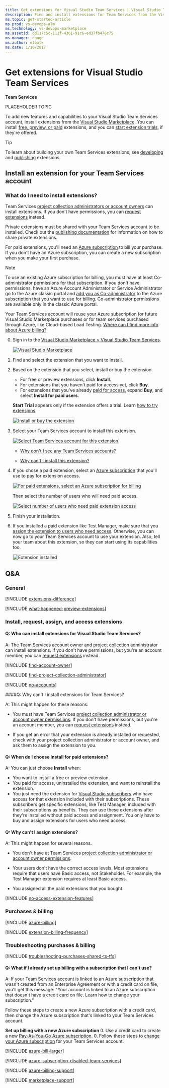 ```yaml
---
title: Get extensions for Visual Studio Team Services | Visual Studio Team Services (Visual Studio Online)
description: Find and install extensions for Team Services from the Visual Studio Marketplace
ms.topic: get-started-article
ms.prod: vs-devops-alm
ms.technology: vs-devops-marketplace
ms.assetid: dd117c5c-111f-4361-91c6-ed37fb476c75 
ms.manager: douge
ms.author: elbatk
ms.date: 1/10/2017
---
```


# Get extensions for Visual Studio Team Services

**Team Services**

PLACEHOLDER TOPIC



To add new features and capabilities to your Visual Studio Team Services account, 
install extensions from the [Visual Studio Marketplace](https://marketplace.visualstudio.com/vsts). 
You can install [free, preview, or paid](#difference) extensions, 
and you can [start extension trials](https://www.visualstudio.com/docs/setup-admin/team-services/try-additional-features-vs), 
if they're offered. 

> [!TIP]
> To learn about building your own Team Services extensions, 
> see [developing](http://aka.ms/vsoextensions) and 
> [publishing](http://aka.ms/vsmarketplace-publish) extensions.

<a name="install-extension"></a>
## Install an extension for your Team Services account

### What do I need to install extensions?
Team Services [project collection administrators or account owners](#find-owner) can install extensions. If you don't have permissions, 
you can [request extensions](#request) instead. 

Private extensions must be shared with your Team Services account to be installed. Check out the
[publishing documentation](../integrate/extensions/publish/overview.md#upload) for information on how to share private extensions.

For paid extensions, you'll need an [Azure subscription](https://azure.microsoft.com/en-us/pricing/purchase-options/) 
to bill your purchase. If you don't have an Azure subscription, you can create a new subscription when you make your first purchase. 

> [!NOTE]
> To use an existing Azure subscription for billing,
> you must have at least Co-administrator permissions for that subscription. 
> If you don't have permissions, have an Azure Account Administrator 
> or Service Administrator go to the Azure classic portal and 
> [add you as Co-administrator](https://docs.microsoft.com/en-us/azure/billing-add-change-azure-subscription-administrator) 
> to the Azure subscription that you want to use for billing. 
> Co-administrator permissions are available only in the classic Azure portal.

Your Team Services account will reuse your Azure subscription 
for future Visual Studio Marketplace purchases 
or for team services purchased through Azure, 
like Cloud-based Load Testing.
[Where can I find more info about Azure billing?](#billing)

0.  Sign in to the [Visual Studio Marketplace > Visual Studio Team Services](https://marketplace.visualstudio.com/vsts).
	
	<img alt="Visual Studio Marketplace" src="./_img/get-vsts-extensions/marketplace.png" style="border: 1px solid #CCCCCC" />

0.	Find and select the extension that you want to install.

0.	Based on the extension that you select, 
install or buy the extension.
	
	*	For free or preview extensions, click **Install**.
	*	For extensions that you haven't paid for access yet, click **Buy**.
	*	For extensions that you've already [paid for access](#paid-access), 
	expand **Buy**, and select **Install for paid users**. 

	**Start Trial** appears only if the extension offers a trial. 
	Learn [how to try extensions](https://www.visualstudio.com/docs/setup-admin/team-services/try-additional-features-vs).

	<img alt="Install or buy the extension" src="./_img/get-vsts-extensions/test-manager-extension.png" style="border: 1px solid #CCCCCC" />

0.  Select your Team Services account to install this extension. 

	<img alt="Select Team Services account for this extension" src="./_img/get-vsts-extensions/account.png" style="border: 1px solid #CCCCCC" />

	*	[Why don't I see any Team Services accounts?](#no-accounts) 

	*	[Why can't I install this extension?](#no-permissions) 

0.	If you chose a paid extension, 
select an [Azure subscription](https://azure.microsoft.com/en-us/pricing/purchase-options/) 
that you'll use to pay for extension access.
	
	<img alt="For paid extensions, select an Azure subscription for billing" src="./_img/get-vsts-extensions/select-azure-sub.png" style="border: 1px solid #CCCCCC" />

	Then select the number of users who will need paid access.

	<img alt="Select number of users who need paid extension access" src="./_img/get-vsts-extensions/select-paid-users.png" style="border: 1px solid #CCCCCC" />

0.	Finish your installation. 

0.	If you installed a paid extension like Test Manager, 
make sure that you [assign the extension to users who need access](#assign-extension).
Otherwise, you can now go to your Team Services account to use your extension. 
Also, tell your team about this extension, so they can start using its capabilities too.

	<img alt="Extension installed" src="./_img/get-vsts-extensions/go-to-account.png" style="border: 1px solid #CCCCCC" />

## Q&A

### General

<!-- BEGINSECTION class="m-qanda" -->

<a name="difference"></a>

[!INCLUDE [extensions-difference](_shared/qa-extensions-difference.md)]

[!INCLUDE [what-happened-preview-extensions](../_shared/qa-what-happened-preview-extensions.md)]

<!-- ENDSECTION --> 

### Install, request, assign, and access extensions

<!-- BEGINSECTION class="m-qanda" -->

#### Q: Who can install extensions for Visual Studio Team Services?

A: The Team Services account owner and 
project collection administrator can install extensions. 
If you don't have permissions, but you're an account member, 
you can [request extensions](#request) instead. 

<a name="find-owner"></a>

[!INCLUDE [find-account-owner](../_shared/qa-find-account-owner.md)]

[!INCLUDE [find-project-collection-administrator](../_shared/qa-find-project-collection-administrator.md)]

<a name="no-accounts"></a>

[!INCLUDE [no-accounts](_shared/qa-no-accounts.md)]

####Q:		Why can't I install extensions for Team Services?

A:	This might happen for these reasons:

<a name="no-permissions"></a>
*	You must have Team Services 
[project collection administrator or account owner permissions](#find-owner). 
If you don't have permissions, but you're an account member, 
you can [request extensions](#request) instead.

<a name="no-assignment"></a>
*	If you get an error that your extension is already installed or 
requested, check with your project collection administrator 
or account owner, and ask them to assign the extension to you.

	<!-- image placeholder -->

<a name="paid-access"></a>
#### Q: When do I choose Install for paid extensions? 

A: You can just choose **Install** when: 

*	You want to install a free or preview extension. 
*	You paid for access, uninstalled the extension, 
and want to reinstall the extension. 
*	You just need the extension for 
[Visual Studio subscribers](https://marketplace.visualstudio.com/subscriptions) 
who have access for that extension included with their subscriptions. 
These subscribers get specific extensions, like Test Manager, 
included with their subscriptions as benefits. They can use 
these extensions after they're installed without paid access 
and assignment. You only have to buy and assign extensions 
for users who need access.

<a name="cant-assign-extensions"></a>
#### Q:	Why can't I assign extensions?

A:	This might happen for several reasons.

*	You don't have at Team Services 
[project collection administrator or account owner permissions](#find-owner).

*	Your users don't have the correct access levels. 
Most extensions require that users have Basic access, not Stakeholder.
For example, the Test Manager extension requires at least Basic access.

*	You assigned all the paid extensions that you bought.

<a name="extension-access"></a>

[!INCLUDE [no-access-extension-features](../_shared/qa-no-access-extension-features.md)]

<!-- ENDSECTION --> 

<a name="billing"></a>

### Purchases & billing

<!-- BEGINSECTION class="m-qanda" -->

[!INCLUDE [azure-billing](_shared/qa-azure-billing.md)]

<a name="bill-period"></a>

[!INCLUDE [extension-billing-frequency](_shared/qa-extension-billing-frequency.md)]

<!-- ENDSECTION --> 

### Troubleshooting purchases & billing

<a name="third-party-purchase-problems"></a>

[!INCLUDE [troubleshooting-purchases-shared-ts-tfs](_shared/qa-troubleshooting-purchases-shared-ts-tfs.md)]

<a name="cant-use-linked-azure-subscription"></a>
#### Q:	What if I already set up billing with a subscription that I can't use?

A:	If your Team Services account is linked to an Azure subscription 
that wasn't created from an Enterprise Agreement or with a credit card on file, 
you'll get this message: "Your account is linked to an Azure subscription 
that doesn't have a credit card on file. Learn how to change your subscription."

Follow these steps to create a new Azure subscription with a credit card, 
then change the Azure subscription that's linked to your Team Services account.

**Set up billing with a new Azure subscription**
0.	Use a credit card to create a new [Pay-As-You-Go Azure subscription](https://azure.microsoft.com/en-us/offers/ms-azr-0003p/).
0.	Follow these steps to [change your Azure subscription](https://www.visualstudio.com/docs/setup-admin/team-services/set-up-billing-for-your-account-vs#change-azure-subscription) 
for your Team Services account.

<!-- temp commenting while reworking this section
<a name="no-azure-subscription-in-list"></a>
#### Q:	Why doesn't my Azure subscription appear in the list?

A:	This can happen for these reasons:

<a name="no-coadmin-permissions"></a>
*	You don't have at least Co-administrator permissions for the 
Azure subscription that you want to use, 
or you don't have access to your linked Azure subscription.

	> [!NOTE]
	> If you get this message: *"This account is already 
	> linked to an Azure subscription which you can't access"*, 
	> make sure that you have at least Co-administrator permissions 
	> for the Azure subscription that you want to use.

	To check or change your Azure subscription permissions, 
	you must visit the [Azure classic portal](https://manage.windowsazure.com). 
	Learn [how to add Co-administrators to Azure subscriptions](https://www.visualstudio.com/docs/setup-admin/team-services/set-up-billing-for-your-account-vs#AddAzureAdmin) 
	so they can manage billing for your Team Services account.

<a name="mismatch-identity"></a>
*	Your identity for your Azure subscription and Team Services account don't match.

	*	*Symptom*: You have a "personal" Microsoft account 
	and a "work or school account" that share the same email address. 
	Although both identities have the same email address, 
	they're still separate identities with different profiles, 
	security settings, and permissions.

		Follow these steps to sign in with the identity 
		that's associated with your Azure subscription 
		and Team Services account.

		0.	Close all browser windows.
		0.	Open a private or incognito browsing session.
		0.	Sign in to the Visual Studio Marketplace with 
		the identity that's associated with your Azure subscription 
		and Team Services account.

			> [!TIP]
			> If you're asked to choose "work or school account" or 
			> "personal account", this means you have the same email address 
			> for your Microsoft account and your "work or school account", 
			> which is managed in Azure Active Directory.
			> 
			> Choose the identity that's associated with your Azure subscription 
			> and your Team Services account.
	
	*	*Symptom*: Your Team Services account isn't connected to the 
	directory (tenant) in Azure Active Directory 
	that's associated with the Azure subscription that you want to use.
	
		Check whether your Team Services account is connected to a directory.

		0.	Go to your Team Services account settings.

			<img alt="Click Team Services account gear button, go to Settings" src="../_shared/_img/account-settings-new-ui.png" style="border: 1px solid #CCCCCC" />

		0.	Under **Settings**, go to **Azure Active Directory**.

			<img alt="Under Azure Active Directory, check for a directory connected to Team Services account" src="./_img/get-vsts-extensions/team-services-account-no-directory.png" style="border: 1px solid #CCCCCC" />

		Find the directory that's associated with your Azure subscription in 
		the Azure classic portal (```https://manage.windowsazure.com```).

		0.	Sign in to the [Azure classic portal](https://manage.windowsazure.com) 
		with the identity that's associated with your Azure subscription.
		0.	Go to **Settings**.
		0.	Find your Azure subscription and the associated directory.
 
			<img alt="Subscription directory" src="./_img/get-vsts-extensions/subscription-directory.png" style="border: 1px solid #CCCCCC" />

		To resolve this problem, follow these steps:

		0.	[Create a new Microsoft account](https://signup.live.com/).
		0.	[Add this Micrososft account as a Co-administrator to your Azure subscription](https://www.visualstudio.com/docs/setup-admin/team-services/set-up-billing-for-your-account-vs#AddAzureAdmin).
		0.	[Add this Microsoft account to your Team Services account](https://www.visualstudio.com/docs/setup-admin/team-services/add-account-users-assign-access-levels-team-services), 
		and assign them Stakeholder access (free and unlimited).
		0.	Add this Microsoft account to the 
		[Project Collection Administrators group](https://www.visualstudio.com/docs/setup-admin/add-administrator-tfs#project-collection).
		0. Sign in with this Microsoft account to the Visual Studio Marketplace, 
		and use this Microsoft account to purchase for your Team Services account.

<a name="mismatch-directory"></a>
*	Your Azure subscription is associated with a directory (tenant) in Azure Active Directory 
that's different than the directory that's connected to your Team Services account. 
You must identify these directories, then if you have permissions, 
change the directory for your Azure subscription to match the directory that's connected to your Team Services account.

	Find the directory that's connected to your Team Services account.

	0.	Sign in to your Team Services account (```https://{youraccount}.visualstudio.com```).
	0.	Go to your account settings.

		<img alt="Click Team Services account gear button" src="../_shared/_img/account-settings-new-ui.png" style="border: 1px solid #CCCCCC" />

	0.	Under **Settings**, go to ** Azure Active Directory** 
	to find the connected directory.

		<img alt="Under Azure Active Directory, find directory connected to Team Services account" src="./_img/get-vsts-extensions/team-services-account-directory.png" style="border: 1px solid #CCCCCC" />

	Find the directory that's associated with your Azure subscription 
	in the Azure classic portal (```https://manage.windowsazure.com```).

	0.	Sign in to the [Azure classic portal](https://manage.windowsazure.com) 
	with the identity that's associated with your Azure subscription.
	0.	Go to **Settings**.
	0.	Find your Azure subscription and the associated directory.

		<img alt="Subscription directory" src="./_img/get-vsts-extensions/subscription-directory.png" style="border: 1px solid #CCCCCC" />

	Change the directory that's associated with your Azure subscription 
	to match the directory that's connected to your Team Services account.

	0.	In the [Azure classic portal](https://manage.windowsazure.com), 
	under **Settings**, select the Azure subscription that you previously found.
	0.	Choose **Edit directory**.

		<img alt="Change directory" src="../setup-admin/team-services/_img/manage-work-access/AzureSubscriptionEditDirectory.png" style="border: 1px solid #CCCCCC" />

	0.	Change the subscription's current directory to the 
	directory that's connected to your Team Services account.

-->

[!INCLUDE [azure-bill-larger](../_shared/qa-azure-bill-larger.md)]

[!INCLUDE [azure-subscription-disabled-team-services](../_shared/qa-azure-subscription-disabled-team-services.md)]

[!INCLUDE [azure-billing-support](_shared/qa-azure-billing-support.md)]

<a name="get-support"></a>

[!INCLUDE [marketplace-support](_shared/qa-marketplace-support.md)]

